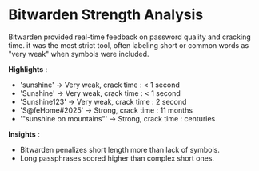 # Bitwarden Strength Analysis 

Bitwarden provided real-time feedback on password quality and cracking time. it was the most strict tool, often labeling short or common words as "very weak" when symbols were included. 

**Highlights** : 

* 'sunshine' → 
    Very weak, crack time : < 1 second
* 'Sunshine' → 
    Very weak, crack time : < 1 second
* 'Sunshine123' → 
    Very weak, crack time : 2 second
* 'S@feHome#2025' → 
    Strong, crack time : 11 months 
* '"sunshine on mountains"' → 
    Strong, crack time : centuries 

**Insights** : 

* Bitwarden penalizes short length more than lack of symbols. 
* Long passphrases scored higher than complex short ones. 